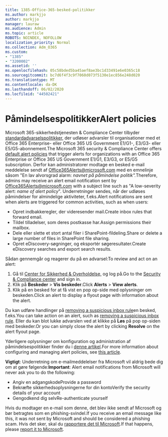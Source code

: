 ```yaml
---
title: 1385-Office-365-besked-politikker
ms.author: markjjo
author: markjjo
manager: lauraw
ms.audience: Admin
ms.topic: article
ROBOTS: NOINDEX, NOFOLLOW
localization_priority: Normal
ms.collection: Adm_O365
ms.custom:
- "1385"
- "3200002"
ms.assetid: ''
ms.openlocfilehash: 05c58bded5ba45aef8ae3bc1d33491e6e0365c18
ms.sourcegitcommit: bc7d6f4f3c9f7060d073f5130e1ec856e248d020
ms.translationtype: MT
ms.contentlocale: da-DK
ms.lasthandoff: 06/02/2020
ms.locfileid: "44502421"
---
```

# <a name="alert-policies"></a><span data-ttu-id="195d7-102">Påmindelsespolitikker</span><span class="sxs-lookup"><span data-stu-id="195d7-102">Alert policies</span></span>

<span data-ttu-id="195d7-103">Microsoft 365-sikkerhedstjenesten & Compliance Center tilbyder [standardadvarselspolitikker,](https://docs.microsoft.com/microsoft-365/compliance/alert-policies#default-alert-policies) der udløser advarsler til organisationer med et Office 365 Enterprise- eller Office 365 US Government E1/G1-, E3/G3- eller E5/G5-abonnement.</span><span class="sxs-lookup"><span data-stu-id="195d7-103">The Microsoft 365 security & Compliance Center offers [default alert policies](https://docs.microsoft.com/microsoft-365/compliance/alert-policies#default-alert-policies) that trigger alerts for organizations with an Office 365 Enterprise or Office 365 US Government E1/G1, E3/G3, or E5/G5 subscription.</span></span> <span data-ttu-id="195d7-104">Derfor kan administratorer modtage en besked e-mail meddelelse sendt af Office365Alerts@microsoft.com med en emnelinje såsom "En lav alvorsgrad alarm: *navnet på påmindelse politik".*</span><span class="sxs-lookup"><span data-stu-id="195d7-104">Therefore, admins may receive an alert email notification sent by Office365Alerts@microsoft.com with a subject line such as "A low-severity alert: *name of alert policy*".</span></span> <span data-ttu-id="195d7-105">Underretninger sendes, når der udløses påmindelser for almindelige aktiviteter, f.eks.</span><span class="sxs-lookup"><span data-stu-id="195d7-105">Alert notifications are sent when alerts are triggered for common activities, such as when users:</span></span>

- <span data-ttu-id="195d7-106">Opret indbakkeregler, der videresender mail.</span><span class="sxs-lookup"><span data-stu-id="195d7-106">Create inbox rules that forward email.</span></span>
- <span data-ttu-id="195d7-107">Tildel tilladelser, som deres postkasse har.</span><span class="sxs-lookup"><span data-stu-id="195d7-107">Assign permissions their mailbox.</span></span>
- <span data-ttu-id="195d7-108">Dele eller slette et stort antal filer i SharePoint-fildeling.</span><span class="sxs-lookup"><span data-stu-id="195d7-108">Share or delete a large number of files in SharePoint file sharing.</span></span>
- <span data-ttu-id="195d7-109">Opret eDiscovery-søgninger, og eksportér søgeresultater.</span><span class="sxs-lookup"><span data-stu-id="195d7-109">Create eDiscovery searches and export search results.</span></span>

<span data-ttu-id="195d7-110">Sådan gennemgår og reagerer du på en advarsel:</span><span class="sxs-lookup"><span data-stu-id="195d7-110">To review and act on an alert:</span></span>

1. <span data-ttu-id="195d7-111">Gå til [Center for Sikkerhed & Overholdelse,](https://protection.office.com) og log på.</span><span class="sxs-lookup"><span data-stu-id="195d7-111">Go to the [Security & Compliance center](https://protection.office.com) and sign in.</span></span>
2. <span data-ttu-id="195d7-112">Klik på **Beskeder**  >  **Vis beskeder**.</span><span class="sxs-lookup"><span data-stu-id="195d7-112">Click **Alerts** > **View alerts**.</span></span>
3. <span data-ttu-id="195d7-113">Klik på en besked for at få vist en pop op-side med oplysninger om beskeden.</span><span class="sxs-lookup"><span data-stu-id="195d7-113">Click an alert to display a flyout page with information about the alert.</span></span>

<span data-ttu-id="195d7-114">Du kan udføre handlinger på [removing a suspicious inbox rule](https://docs.microsoft.com/microsoft-365/security/office-365-security/responding-to-a-compromised-email-account)en besked, f.eks.</span><span class="sxs-lookup"><span data-stu-id="195d7-114">You can take action on an alert, such as [removing a suspicious inbox rule](https://docs.microsoft.com/microsoft-365/security/office-365-security/responding-to-a-compromised-email-account).</span></span> <span data-ttu-id="195d7-115">Eller du kan blot lukke advarslen ved at klikke på **Løs** på pop op-siden med beskeder.</span><span class="sxs-lookup"><span data-stu-id="195d7-115">Or you can simply close the alert by clicking **Resolve** on the alert flyout page.</span></span>

<span data-ttu-id="195d7-116">Yderligere oplysninger om konfiguration og administration af påmindelsespolitikker finder du i [denne artikel](https://docs.microsoft.com/microsoft-365/compliance/alert-policies).</span><span class="sxs-lookup"><span data-stu-id="195d7-116">For more information about configuring and managing alert policies, see  [this article](https://docs.microsoft.com/microsoft-365/compliance/alert-policies).</span></span>

<span data-ttu-id="195d7-117">**Vigtigt**: Underretning om e-mailmeddelelser fra Microsoft vil aldrig bede dig om at gøre følgende:</span><span class="sxs-lookup"><span data-stu-id="195d7-117">**Important**: Alert email notifications from Microsoft will never ask you to do the following:</span></span>

- <span data-ttu-id="195d7-118">Angiv en adgangskode</span><span class="sxs-lookup"><span data-stu-id="195d7-118">Provide a password</span></span>
- <span data-ttu-id="195d7-119">Bekræfte sikkerhedsoplysningerne for din konto</span><span class="sxs-lookup"><span data-stu-id="195d7-119">Verify the security details of your account</span></span>
- <span data-ttu-id="195d7-120">Gengodkend dig selv</span><span class="sxs-lookup"><span data-stu-id="195d7-120">Re-authenticate yourself</span></span>

<span data-ttu-id="195d7-121">Hvis du modtager en e-mail som denne, det blev ikke sendt af Microsoft og bør betragtes som en phishing-svindel.</span><span class="sxs-lookup"><span data-stu-id="195d7-121">If you receive an email message like this, it was not sent by Microsoft and should be considered a phishing scam.</span></span> <span data-ttu-id="195d7-122">Hvis det sker, skal du [rapportere det til Microsoft](https://docs.microsoft.com/microsoft-365/security/office-365-security/report-junk-email-and-phishing-scams-in-outlook-on-the-web-eop).</span><span class="sxs-lookup"><span data-stu-id="195d7-122">If that happens, please [report it to Microsoft](https://docs.microsoft.com/microsoft-365/security/office-365-security/report-junk-email-and-phishing-scams-in-outlook-on-the-web-eop).</span></span>